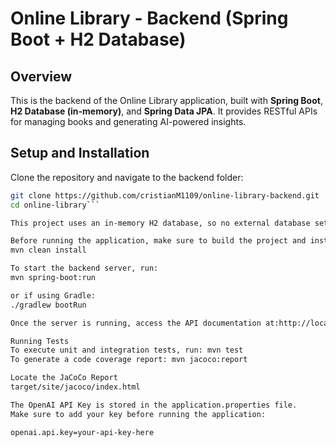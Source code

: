 # Online Library - Backend (Spring Boot + H2 Database)

## Overview
This is the backend of the Online Library application, built with **Spring Boot**, **H2 Database (in-memory)**, and **Spring Data JPA**. It provides RESTful APIs for managing books and generating AI-powered insights.

## Setup and Installation
Clone the repository and navigate to the backend folder:
```sh
git clone https://github.com/cristianM1109/online-library-backend.git
cd online-library```

This project uses an in-memory H2 database, so no external database setup is required.

Before running the application, make sure to build the project and install dependencies:
mvn clean install

To start the backend server, run: 
mvn spring-boot:run

or if using Gradle: 
./gradlew bootRun

Once the server is running, access the API documentation at:http://localhost:8080/swagger-ui/index.html

Running Tests
To execute unit and integration tests, run: mvn test
To generate a code coverage report: mvn jacoco:report

Locate the JaCoCo Report
target/site/jacoco/index.html

The OpenAI API Key is stored in the application.properties file.
Make sure to add your key before running the application:

openai.api.key=your-api-key-here